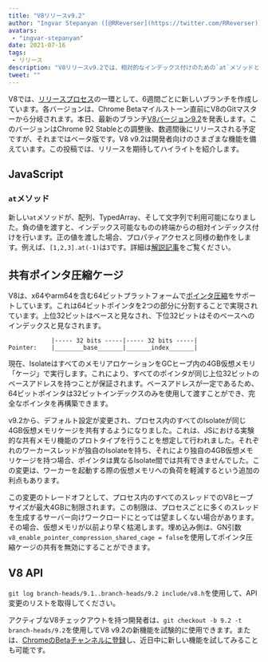 ```yaml
---
title: "V8リリースv9.2"
author: "Ingvar Stepanyan ([@RReverser](https://twitter.com/RReverser))"
avatars:
 - "ingvar-stepanyan"
date: 2021-07-16
tags:
 - リリース
description: "V8リリースv9.2では、相対的なインデックス付けのための`at`メソッドとポインタ圧縮の改善が導入されています。"
tweet: ""
---
```

V8では、[リリースプロセス](https://v8.dev/docs/release-process)の一環として、6週間ごとに新しいブランチを作成しています。各バージョンは、Chrome Betaマイルストーン直前にV8のGitマスターから分岐されます。本日、最新のブランチ[V8バージョン9.2](https://chromium.googlesource.com/v8/v8.git/+log/branch-heads/9.2)を発表します。このバージョンはChrome 92 Stableとの調整後、数週間後にリリースされる予定ですが、それまではベータ版です。V8 v9.2は開発者向けのさまざまな機能を備えています。この投稿では、リリースを期待してハイライトを紹介します。

<!--truncate-->
## JavaScript

### `at`メソッド

新しい`at`メソッドが、配列、TypedArray、そして文字列で利用可能になりました。負の値を渡すと、インデックス可能なものの終端からの相対インデックス付けを行います。正の値を渡した場合、プロパティアクセスと同様の動作をします。例えば、`[1,2,3].at(-1)`は`3`です。詳細は[解説記事](https://v8.dev/features/at-method)をご覧ください。

## 共有ポインタ圧縮ケージ

V8は、x64やarm64を含む64ビットプラットフォームで[ポインタ圧縮](https://v8.dev/blog/pointer-compression)をサポートしています。これは64ビットポインタを2つの部分に分割することで実現されています。上位32ビットはベースと見なされ、下位32ビットはそのベースへのインデックスと見なされます。

```
            |----- 32 bits -----|----- 32 bits -----|
Pointer:    |________base_______|_______index_______|
```

現在、IsolateはすべてのメモリアロケーションをGCヒープ内の4GB仮想メモリ「ケージ」で実行します。これにより、すべてのポインタが同じ上位32ビットのベースアドレスを持つことが保証されます。ベースアドレスが一定であるため、64ビットポインタは32ビットインデックスのみを使用して渡すことができ、完全なポインタを再構築できます。

v9.2から、デフォルト設定が変更され、プロセス内のすべてのIsolateが同じ4GB仮想メモリケージを共有するようになりました。これは、JSにおける実験的な共有メモリ機能のプロトタイプを行うことを想定して行われました。それぞれのワーカースレッドが独自のIsolateを持ち、それにより独自の4GB仮想メモリケージを持つ場合、ポインタは異なるIsolate間では共有できませんでした。この変更は、ワーカーを起動する際の仮想メモリへの負荷を軽減するという追加の利点もあります。

この変更のトレードオフとして、プロセス内のすべてのスレッドでのV8ヒープサイズが最大4GBに制限されます。この制限は、プロセスごとに多くのスレッドを生成するサーバー向けワークロードにとっては望ましくない場合があります。その場合、仮想メモリが以前より早く枯渇します。埋め込み側は、GN引数`v8_enable_pointer_compression_shared_cage = false`を使用してポインタ圧縮ケージの共有を無効にすることができます。

## V8 API

`git log branch-heads/9.1..branch-heads/9.2 include/v8.h`を使用して、API変更のリストを取得してください。

アクティブなV8チェックアウトを持つ開発者は、`git checkout -b 9.2 -t branch-heads/9.2`を使用してV8 v9.2の新機能を試験的に使用できます。または、[ChromeのBetaチャンネルに登録](https://www.google.com/chrome/browser/beta.html)し、近日中に新しい機能を試してみることも可能です。
